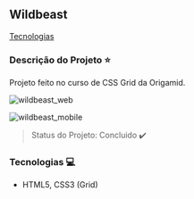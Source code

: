 ## Wildbeast

[Tecnologias](#tecnologias-computer)

### Descrição do Projeto :star:

Projeto feito no curso de CSS Grid da Origamid.

![wildbeast_web](https://user-images.githubusercontent.com/98993736/191184402-4c2e1a06-bbeb-4310-a8f4-31eeb44e3779.png)

![wildbeast_mobile](https://user-images.githubusercontent.com/98993736/191184432-4b24f4cc-0ce5-4886-9144-d59f8c3bbd31.png)

> Status do Projeto: Concluido :heavy_check_mark:

### Tecnologias :computer:

- HTML5, CSS3 (Grid)
